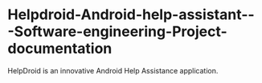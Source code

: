 # Helpdroid-Android-help-assistant---Software-engineering-Project-documentation
HelpDroid is an innovative Android Help Assistance application.
